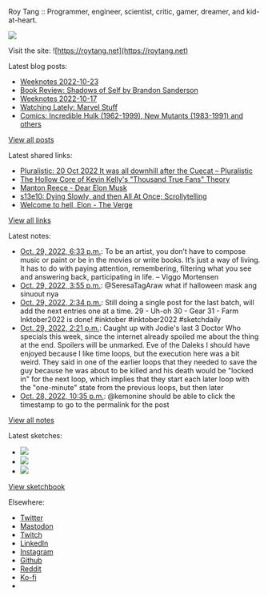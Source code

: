 Roy Tang :: Programmer, engineer, scientist, critic, gamer, dreamer, and kid-at-heart.

![](https://roytang.net/static/img/profile.jpg)

Visit the site: ![https://roytang.net](https://roytang.net)

Latest blog posts:

- [Weeknotes 2022-10-23](https://roytang.net/2022/10/weeknotes-10-23/)
- [Book Review: Shadows of Self by Brandon Sanderson](https://roytang.net/2022/10/shadows-of-self/)
- [Weeknotes 2022-10-17](https://roytang.net/2022/10/weeknotes-10-17/)
- [Watching Lately: Marvel Stuff](https://roytang.net/2022/10/watching-lately-marvel/)
- [Comics: Incredible Hulk (1962-1999), New Mutants (1983-1991) and others](https://roytang.net/2022/10/incredible-hulk-new-mutants/)

[View all posts](https://roytang.net/blog)

Latest shared links:

- [Pluralistic: 20 Oct 2022 It was all downhill after the Cuecat – Pluralistic](https://roytang.net/2022/10/1da784c4b1184af90e174c2c475acb7a/)
- [The Hollow Core of Kevin Kelly&#x27;s &quot;Thousand True Fans&quot; Theory](https://roytang.net/2022/10/81a95122d38a5e88a6e4a6cd088d4ed8/)
- [Manton Reece - Dear Elon Musk](https://roytang.net/2022/10/4dfbc5f8ffd160b67ed461035a214a6f/)
- [s13e10: Dying Slowly, and then All At Once; Scrollytelling](https://roytang.net/2022/10/0bbc2b4736022df8f77c9c84eda47a7b/)
- [Welcome to hell, Elon - The Verge](https://roytang.net/2022/10/872e365ea2dc2a7050d30cbdd233424f/)

[View all links](https://roytang.net/links)

Latest notes:

- [Oct. 29, 2022, 6:33 p.m.](https://roytang.net/2022/10/216c2e4b3e9bcba532fda6abbb757197/): To be an artist, you don’t have to compose music or paint or be in the movies or write books. It’s just a way of living. It has to do with paying attention, remembering, filtering what you see and answering back, participating in life. – Viggo Mortensen
- [Oct. 29, 2022, 3:55 p.m.](https://roytang.net/2022/10/1586265470143201280/): @SeresaTagAraw what if halloween mask ang sinuout nya
- [Oct. 29, 2022, 2:34 p.m.](https://roytang.net/2022/10/inktober2022_29_30_31/): Still doing a single post for the last batch, will add the next entries one at a time. 29 - Uh-oh 30 - Gear 31 - Farm Inktober2022 is done! #inktober #inktober2022 #sketchdaily
- [Oct. 29, 2022, 2:21 p.m.](https://roytang.net/2022/10/doctor-who-2022/): Caught up with Jodie&#x27;s last 3 Doctor Who specials this week, since the internet already spoiled me about the thing at the end. Spoilers will be unmarked. Eve of the Daleks I should have enjoyed because I like time loops, but the execution here was a bit weird. They said in one of the earlier loops that they needed to save the guy because he was about to be killed and his death would be &quot;locked in&quot; for the next loop, which implies that they start each later loop with the &quot;one-minute&quot; state from the previous loops, but then later
- [Oct. 28, 2022, 10:35 p.m.](https://roytang.net/2022/10/109246398128230786/): @kemonine should be able to click the timestamp to go to the permalink for the post

[View all notes](https://roytang.net/notes)

Latest sketches:


- ![](https://roytang.net/media/cache/f5/83/f583e6f8cabb768e013c3292f03b5274.jpg)
- ![](https://roytang.net/media/cache/dc/31/dc31bec42193147458f2e50c9a7fe4ac.jpg)
- ![](https://roytang.net/media/cache/73/2b/732bd4c80057609c59932ce77d753675.jpg)

[View sketchbook](https://roytang.net/albums/sketchbook)


Elsewhere:

- [Twitter](https://twitter.com/roytang)
- [Mastodon](https://indieweb.social/@roytang)
- [Twitch](https://twitch.tv/twitchyroy)
- [LinkedIn](https://www.linkedin.com/in/roytang)
- [Instagram](https://instagram.com/roytang0400)
- [Github](https://github.com/roytang)
- [Reddit](https://reddit.com/u/hungryroy)
- [Ko-fi](https://ko-fi.com/roytang)
- [](mailto:hello@roytang.net)
